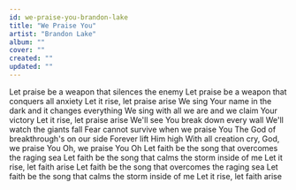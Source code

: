```yaml
---
id: we-praise-you-brandon-lake
title: "We Praise You"
artist: "Brandon Lake"
album: ""
cover: ""
created: ""
updated: ""
---
```


Let praise be a weapon that silences the enemy
Let praise be a weapon that conquers all anxiety
Let it rise, let praise arise
We sing Your name in the dark and it changes everything
We sing with all we are and we claim Your victory
Let it rise, let praise arise
We'll see You break down every wall
We'll watch the giants fall
Fear cannot survive when we praise You
The God of breakthrough's on our side
Forever lift Him high
With all creation cry, God, we praise You
Oh, we praise You
Oh
Let faith be the song that overcomes the raging sea
Let faith be the song that calms the storm inside of me
Let it rise, let faith arise
Let faith be the song that overcomes the raging sea
Let faith be the song that calms the storm inside of me
Let it rise, let faith arise